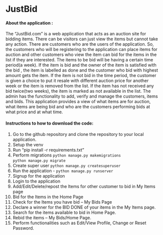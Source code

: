 # JustBid

#### About the application : 

The “JustBid.com” is a web application that acts as an auction site for bidding items.
There can be visitors can just view the items but cannot take any action. There are customers who are the users of the application.
So, the customers who will be registering to the application can place items for auction and other customers who view the item can bid for the items in the list if they are interested. The items to be bid will be having a certain time period(a week). If the item is bid and the owner of the item is satisfied with the bid , the item is labelled as done and the customer who bid with highest amount gets the item. If the item is not bid in the time period, the customer is given a choice to put it resale with different auction price  for another week or the item is removed from the list. If the item has not received any bid twice(two weeks),  the item is marked as not available in the list.
The admin has the functionality to add, verify and manage the customers, items and bids.
This application provides a view of what items are for auction, what items are being bid and who are the customers performing bids at what price and at what time.


#### Instructions to how to download the code:
1.	Go to the github repository and clone the repository to your local application.
2.	Setup the venv
3.	Run “pip install -r requirements.txt”
4.	Perform migrations
```python manage.py makemigrations```   
```python manage.py migrate```
5.	Create super user
 ```python manage.py createsuperuser```
6.	Run the application - 
```python manage.py runserver```
7.	Signup for the application
8.	Login to the application
9.	Add/Edit/Delete/repost the Items for other customer to bid in My Items page
10.	Bid for the Items in the Home Page
11.	Check for the Items you have bid – My Bids Page
12.	Declare a winner for the BID DONE of your items in the My Items  page.
13.	Search for the items available to bid in Home Page.
14.	Rebid the items – My Bids/Home Page.
15.	Perform functionalities such as Edit/View Profile, Change or Reset Password.  
